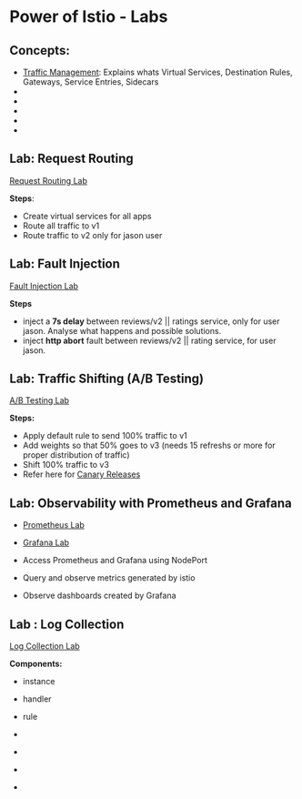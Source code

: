# Power of Istio -  Labs


## Concepts:
  * [Traffic Management](https://istio.io/docs/concepts/traffic-management/): Explains whats Virtual Services, Destination Rules, Gateways, Service Entries, Sidecars
  * []()
  * []()
  * []()
  * []()
  * []()

## Lab: Request Routing

[Request Routing Lab ](https://istio.io/docs/tasks/traffic-management/request-routing/)

**Steps**:
  * Create virtual services for all apps
  * Route all traffic to v1
  * Route traffic to v2 only for jason user


## Lab: Fault Injection

[Fault Injection Lab](https://istio.io/docs/tasks/traffic-management/fault-injection/)

**Steps**
  * inject a **7s delay** between reviews/v2 || ratings service, only for user jason.  Analyse what happens and possible solutions.
  * inject **http abort** fault between reviews/v2 || rating service, for user jason.


## Lab: Traffic Shifting (A/B Testing)

[A/B Testing Lab](https://istio.io/docs/tasks/traffic-management/traffic-shifting/)

**Steps:**
  * Apply default rule to send 100% traffic to v1
  * Add weights so that 50% goes to v3 (needs 15 refreshs or more for proper distribution of traffic)
  * Shift 100% traffic to v3
  * Refer here for [Canary Releases](https://istio.io/blog/2017/0.1-canary/)


## Lab: Observability  with  Prometheus and Grafana

  * [Prometheus Lab](https://istio.io/docs/tasks/observability/metrics/querying-metrics/)
  * [Grafana Lab](https://istio.io/docs/tasks/observability/metrics/using-istio-dashboard/)

  * Access Prometheus and Grafana using NodePort
  * Query and observe metrics generated by istio
  * Observe dashboards created by Grafana

## Lab : Log Collection

[Log Collection Lab](https://istio.io/docs/tasks/observability/logs/collecting-logs/)

**Components:**
  * instance
  * handler
  * rule


  * []()
  * []()
  * []()
  * []()
